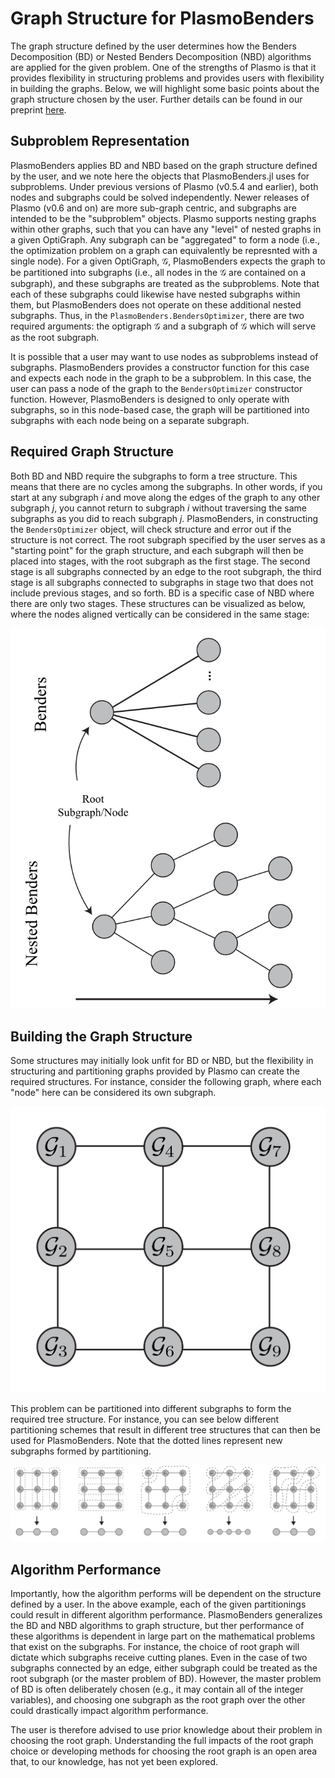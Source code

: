 # Graph Structure for PlasmoBenders

The graph structure defined by the user determines how the Benders Decomposition (BD) or Nested Benders Decomposition (NBD) algorithms are applied for the given problem. One of the strengths of Plasmo is that it provides flexibility in structuring problems and provides users with flexibility in building the graphs. Below, we will highlight some basic points about the graph structure chosen by the user. Further details can be found in our preprint [here]().

## Subproblem Representation

PlasmoBenders applies BD and NBD based on the graph structure defined by the user, and we note here the objects that PlasmoBenders.jl uses for subproblems. Under previous versions of Plasmo (v0.5.4 and earlier), both nodes and subgraphs could be solved independently. Newer releases of Plasmo (v0.6 and on) are more sub-graph centric, and subgraphs are intended to be the "subproblem" objects. Plasmo supports nesting graphs within other graphs, such that you can have any "level" of nested graphs in a given OptiGraph. Any subgraph can be "aggregated" to form a node (i.e., the optimization problem on a graph can equivalently be represnted with a single node). For a given OptiGraph, $\mathcal{G}$, PlasmoBenders expects the graph to be partitioned into subgraphs (i.e., all nodes in the $\mathcal{G}$ are contained on a subgraph), and these subgraphs are treated as the subproblems. Note that each of these subgraphs could likewise have nested subgraphs within them, but PlasmoBenders does not operate on these additional nested subgraphs. Thus, in the `PlasmoBenders.BendersOptimizer`, there are two required arguments: the optigraph $\mathcal{G}$ and a subgraph of $\mathcal{G}$ which will serve as the root subgraph. 

It is possible that a user may want to use nodes as subproblems instead of subgraphs. PlasmoBenders provides a constructor function for this case and expects each node in the graph to be a subproblem. In this case, the user can pass a node of the graph to the `BendersOptimizer` constructor function. However, PlasmoBenders is designed to only operate with subgraphs, so in this node-based case, the graph will be partitioned into subgraphs with each node being on a separate subgraph. 

## Required Graph Structure

Both BD and NBD require the subgraphs to form a tree structure. This means that there are no cycles among the subgraphs. In other words, if you start at any subgraph $i$ and move along the edges of the graph to any other subgraph $j$, you cannot return to subgraph $i$ without traversing the same subgraphs as you did to reach subgraph $j$. PlasmoBenders, in constructing the `BendersOptimizer` object, will check structure and error out if the structure is not correct. The root subgraph specified by the user serves as a "starting point" for the graph structure, and each subgraph will then be placed into stages, with the root subgraph as the first stage. The second stage is all subgraphs connected by an edge to the root subgraph, the third stage is all subgraphs connected to subgraphs in stage two that does not include previous stages, and so forth. BD is a specific case of NBD where there are only two stages. These structures can be visualized as below, where the nodes aligned vertically can be considered in the same stage: 

![graph_structure](../figures/graph_structure.png)
## Building the Graph Structure

Some structures may initially look unfit for BD or NBD, but the flexibility in structuring and partitioning graphs provided by Plasmo can create the required structures. For instance, consider the following graph, where each "node" here can be considered its own subgraph.

![grid graph](../figures/grid_graph.png)

This problem can be partitioned into different subgraphs to form the required tree structure. For instance, you can see below different partitioning schemes that result in different tree structures that can then be used for PlasmoBenders. Note that the dotted lines represent new subgraphs formed by partitioning.

![grid graph partitioned](../figures/grid_graph_partitioning.png)

## Algorithm Performance

Importantly, how the algorithm performs will be dependent on the structure defined by a user. In the above example, each of the given partitionings could result in different algorithm performance. PlasmoBenders generalizes the BD and NBD algorithms to graph structure, but ther performance of these algorithms is dependent in large part on the mathematical problems that exist on the subgraphs. For instance, the choice of root graph will dictate which subgraphs receive cutting planes. Even in the case of two subgraphs connected by an edge, either subgraph could be treated as the root subgraph (or the master problem of BD). However, the master problem of BD is often deliberately chosen (e.g., it may contain all of the integer variables), and choosing one subgraph as the root graph over the other could drastically impact algorithm performance. 

The user is therefore advised to use prior knowledge about their problem in choosing the root graph. Understanding the full impacts of the root graph choice or developing methods for choosing the root graph is an open area that, to our knowledge, has not yet been explored. 